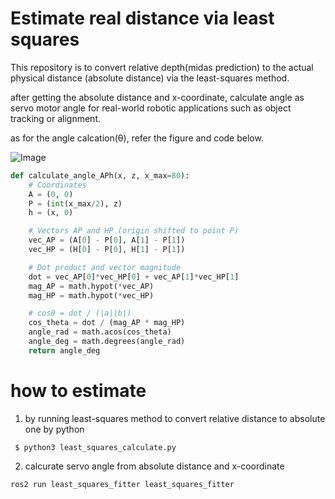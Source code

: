 # Estimate real distance via least squares
This repository is to convert relative depth(midas prediction) to the actual physical distance (absolute distance) via the least-squares method.

after getting the absolute distance and x-coordinate, calculate angle as servo motor angle for real-world robotic applications such as object tracking or alignment.

as for the angle calcation(θ), refer the figure and code below.

![Image](https://github.com/user-attachments/assets/7d5d643a-2c41-4f97-8e4c-52964588ecde)

```python
def calculate_angle_APh(x, z, x_max=80):
    # Coordinates
    A = (0, 0)
    P = (int(x_max/2), z)
    h = (x, 0)

    # Vectors AP and HP (origin shifted to point P)
    vec_AP = (A[0] - P[0], A[1] - P[1])
    vec_HP = (H[0] - P[0], H[1] - P[1])

    # Dot product and vector magnitude
    dot = vec_AP[0]*vec_HP[0] + vec_AP[1]*vec_HP[1]
    mag_AP = math.hypot(*vec_AP)
    mag_HP = math.hypot(*vec_HP)

    # cosθ = dot / (|a||b|)
    cos_theta = dot / (mag_AP * mag_HP)
    angle_rad = math.acos(cos_theta)
    angle_deg = math.degrees(angle_rad)
    return angle_deg
```

# how to estimate
1. by running least-squares method to convert relative distance to absolute one by python
   
<code> $ python3 least_squares_calculate.py</code>

2. calcurate servo angle from absolute distance and x-coordinate

<code>ros2 run least_squares_fitter least_squares_fitter</code>



